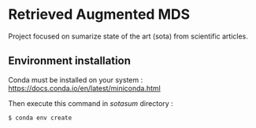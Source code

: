 # Retrieved Augmented MDS

Project focused on sumarize state of the art (sota) from scientific articles.

## Environment installation

Conda must be installed on your system : https://docs.conda.io/en/latest/miniconda.html

Then execute this command in _sotasum_ directory :

```bash
$ conda env create
```